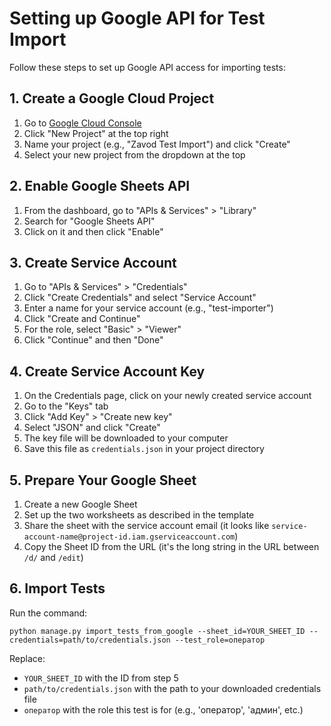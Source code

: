 # Setting up Google API for Test Import

Follow these steps to set up Google API access for importing tests:

## 1. Create a Google Cloud Project

1. Go to [Google Cloud Console](https://console.cloud.google.com/)
2. Click "New Project" at the top right
3. Name your project (e.g., "Zavod Test Import") and click "Create"
4. Select your new project from the dropdown at the top

## 2. Enable Google Sheets API

1. From the dashboard, go to "APIs & Services" > "Library"
2. Search for "Google Sheets API"
3. Click on it and then click "Enable"

## 3. Create Service Account

1. Go to "APIs & Services" > "Credentials"
2. Click "Create Credentials" and select "Service Account"
3. Enter a name for your service account (e.g., "test-importer")
4. Click "Create and Continue"
5. For the role, select "Basic" > "Viewer"
6. Click "Continue" and then "Done"

## 4. Create Service Account Key

1. On the Credentials page, click on your newly created service account
2. Go to the "Keys" tab
3. Click "Add Key" > "Create new key"
4. Select "JSON" and click "Create"
5. The key file will be downloaded to your computer
6. Save this file as `credentials.json` in your project directory

## 5. Prepare Your Google Sheet

1. Create a new Google Sheet
2. Set up the two worksheets as described in the template
3. Share the sheet with the service account email (it looks like `service-account-name@project-id.iam.gserviceaccount.com`)
4. Copy the Sheet ID from the URL (it's the long string in the URL between `/d/` and `/edit`)

## 6. Import Tests

Run the command:

```
python manage.py import_tests_from_google --sheet_id=YOUR_SHEET_ID --credentials=path/to/credentials.json --test_role=оператор
```

Replace:
- `YOUR_SHEET_ID` with the ID from step 5
- `path/to/credentials.json` with the path to your downloaded credentials file
- `оператор` with the role this test is for (e.g., 'оператор', 'админ', etc.) 
